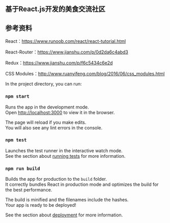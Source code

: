 ## 基于React.js开发的美食交流社区


## 参考资料

React：https://www.runoob.com/react/react-tutorial.html

React-Router：https://www.jianshu.com/p/0d2da6c4abd3

Redux：https://www.jianshu.com/p/f6c5434c6e2d

CSS Modules：http://www.ruanyifeng.com/blog/2016/06/css_modules.html



In the project directory, you can run:

### `npm start`

Runs the app in the development mode.<br />
Open [http://localhost:3000](http://localhost:3000) to view it in the browser.

The page will reload if you make edits.<br />
You will also see any lint errors in the console.

### `npm test`

Launches the test runner in the interactive watch mode.<br />
See the section about [running tests](https://facebook.github.io/create-react-app/docs/running-tests) for more information.

### `npm run build`

Builds the app for production to the `build` folder.<br />
It correctly bundles React in production mode and optimizes the build for the best performance.

The build is minified and the filenames include the hashes.<br />
Your app is ready to be deployed!

See the section about [deployment](https://facebook.github.io/create-react-app/docs/deployment) for more information.
